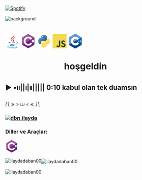 #          






</div>
<br>
<div>
  
#

<a href="[https://open.spotify.com/user/31lnn6iv3gugv4kpc2mjusnwv7cq](https://open.spotify.com/intl-tr/track/36oBlwSPNtA48TLYqk4SNp?si=5c7a6af84782466d)"><img src="https://spotify-now-playing-carol42.vercel.app/api/spotify" alt=" Spotify" ></a>




<img width="50%" align="center" src="https://cdn.pfps.gg/banners/4173-girl-with-a-sword-banner.gif" alt="background">




#

<img width="9%" align="center" src="https://raw.githubusercontent.com/devicons/devicon/master/icons/java/java-original.svg" alt="background">

<img width="9%" align="center" src="https://raw.githubusercontent.com/devicons/devicon/master/icons/csharp/csharp-original.svg" alt="background">

<img width="9%" align="center" src="https://raw.githubusercontent.com/devicons/devicon/master/icons/python/python-original.svg" alt="background">

<img width="9%" align="center" src="https://raw.githubusercontent.com/devicons/devicon/master/icons/javascript/javascript-original.svg" alt="background">

<img width="9%" align="center" src="https://raw.githubusercontent.com/devicons/devicon/master/icons/cplusplus/cplusplus-original.svg" alt="background">


#



#



<h1 align="center">hoşgeldin</h1>
<h2>▶︎ •၊၊||၊|။||||| 0:10 kabul olan tek duamsın</h2>
⎛⎝ ≽  >  ⩊   < ≼ ⎠⎞


<h3 align="ig takip ettt:</h3>
<p align="left">
<a href="https://instagram.com/dbn.ilayda" target="blank"><img align="center" src="https://raw.githubusercontent.com/rahuldkjain/github-profile-readme-generator/master/src/images/icons/Social/instagram.svg" alt="dbn.ilayda" height="30" width="40" /></a>
</p>

<h3 align="left">Diller ve Araçlar:</h3>
<p align="left"> <a href="https://www.w3schools.com/cs/" target="_blank" rel="noreferrer"> <img src="https://raw.githubusercontent.com/devicons/devicon/master/icons/csharp/csharp-original.svg" alt="csharp" width="40" height="40"/> </a> </p>

<p><img align="left" src="https://github-readme-stats.vercel.app/api/top-langs?username=ilaydadaban00&show_icons=true&locale=tr&layout=compact" alt="ilaydadaban00" /></p>

<p> <img align="center" src="https://github-readme-stats.vercel.app/api?username=ilaydadaban00&show_icons=true&locale=tr" alt="ilaydadaban00" /></p>

<p><img align="center" src="https://github-readme-streak-stats.herokuapp.com/?user=ilaydadaban00&" alt="ilaydadaban00" /></p>
